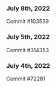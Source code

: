 ### July 8th, 2022

Commit #103539

### July 5th, 2022

Commit #314353


### July 4th, 2022

Commit #72281
